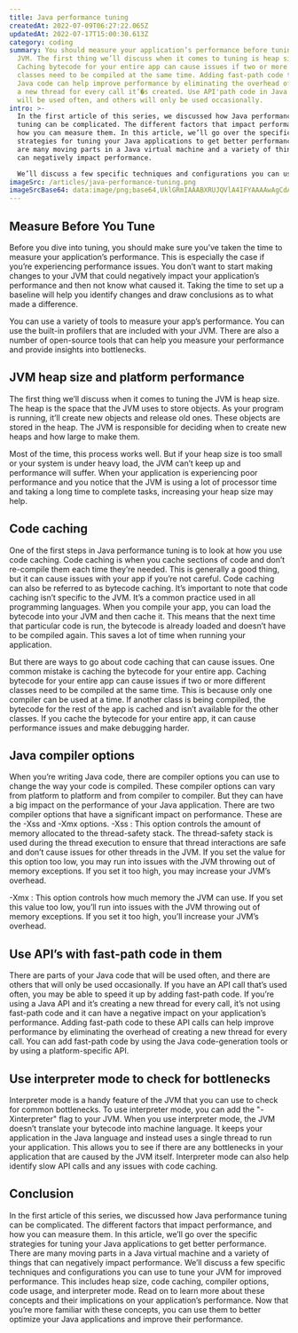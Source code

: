 ```yaml
---
title: Java performance tuning
createdAt: 2022-07-09T06:27:22.065Z
updatedAt: 2022-07-17T15:00:30.613Z
category: coding
summary: You should measure your application’s performance before tuning the
  JVM. The first thing we’ll discuss when it comes to tuning is heap size.
  Caching bytecode for your entire app can cause issues if two or more different
  classes need to be compiled at the same time. Adding fast-path code to your
  Java code can help improve performance by eliminating the overhead of creating
  a new thread for every call it’�s created. Use API'path code in Java code that
  will be used often, and others will only be used occasionally.
intro: >-
  In the first article of this series, we discussed how Java performance
  tuning can be complicated. The different factors that impact performance, and
  how you can measure them. In this article, we’ll go over the specific
  strategies for tuning your Java applications to get better performance. There
  are many moving parts in a Java virtual machine and a variety of things that
  can negatively impact performance. 

  We’ll discuss a few specific techniques and configurations you can use to tune your JVM for improved performance. This includes heap size, code caching, compiler options, code usage, and interpreter mode. Read on to learn more about these concepts and their implications on your application’s performance.
imageSrc: /articles/java-performance-tuning.png
imageSrcBase64: data:image/png;base64,UklGRmIAAABXRUJQVlA4IFYAAAAwAgCdASoKAAoAAUAmJZwCdH8AGBpvx/dYAAD+4fX/h1fn/9qBSA+0fzJob1F78j+DzKKjQZBZFsfHWIFzkVy4JwRHiH21AsJU6AFZdQ+LpsThRAAAAA==
---
```


## Measure Before You Tune

Before you dive into tuning, you should make sure you’ve taken the time to measure your application’s performance. This is especially the case if you’re experiencing performance issues. You don’t want to start making changes to your JVM that could negatively impact your application’s performance and then not know what caused it. Taking the time to set up a baseline will help you identify changes and draw conclusions as to what made a difference.

You can use a variety of tools to measure your app’s performance. You can use the built-in profilers that are included with your JVM. There are also a number of open-source tools that can help you measure your performance and provide insights into bottlenecks.

## JVM heap size and platform performance

The first thing we’ll discuss when it comes to tuning the JVM is heap size. The heap is the space that the JVM uses to store objects. As your program is running, it’ll create new objects and release old ones. These objects are stored in the heap. The JVM is responsible for deciding when to create new heaps and how large to make them.

Most of the time, this process works well. But if your heap size is too small or your system is under heavy load, the JVM can’t keep up and performance will suffer. When your application is experiencing poor performance and you notice that the JVM is using a lot of processor time and taking a long time to complete tasks, increasing your heap size may help.

## Code caching

One of the first steps in Java performance tuning is to look at how you use code caching. Code caching is when you cache sections of code and don’t re-compile them each time they’re needed. This is generally a good thing, but it can cause issues with your app if you’re not careful. Code caching can also be referred to as bytecode caching. It’s important to note that code caching isn’t specific to the JVM. It’s a common practice used in all programming languages. When you compile your app, you can load the bytecode into your JVM and then cache it. This means that the next time that particular code is run, the bytecode is already loaded and doesn’t have to be compiled again. This saves a lot of time when running your application.

But there are ways to go about code caching that can cause issues. One common mistake is caching the bytecode for your entire app. Caching bytecode for your entire app can cause issues if two or more different classes need to be compiled at the same time. This is because only one compiler can be used at a time. If another class is being compiled, the bytecode for the rest of the app is cached and isn’t available for the other classes. If you cache the bytecode for your entire app, it can cause performance issues and make debugging harder.

## Java compiler options

When you’re writing Java code, there are compiler options you can use to change the way your code is compiled. These compiler options can vary from platform to platform and from compiler to compiler. But they can have a big impact on the performance of your Java application. There are two compiler options that have a significant impact on performance. These are the -Xss and -Xmx options. -Xss : This option controls the amount of memory allocated to the thread-safety stack. The thread-safety stack is used during the thread execution to ensure that thread interactions are safe and don’t cause issues for other threads in the JVM. If you set the value for this option too low, you may run into issues with the JVM throwing out of memory exceptions. If you set it too high, you may increase your JVM’s overhead.

-Xmx : This option controls how much memory the JVM can use. If you set this value too low, you’ll run into issues with the JVM throwing out of memory exceptions. If you set it too high, you’ll increase your JVM’s overhead.

## Use API’s with fast-path code in them

There are parts of your Java code that will be used often, and there are others that will only be used occasionally. If you have an API call that’s used often, you may be able to speed it up by adding fast-path code.
If you’re using a Java API and it’s creating a new thread for every call, it’s not using fast-path code and it can have a negative impact on your application’s performance. Adding fast-path code to these API calls can help improve performance by eliminating the overhead of creating a new thread for every call. You can add fast-path code by using the Java code-generation tools or by using a platform-specific API.

## Use interpreter mode to check for bottlenecks

Interpreter mode is a handy feature of the JVM that you can use to check for common bottlenecks. To use interpreter mode, you can add the "-Xinterpreter" flag to your JVM. When you use interpreter mode, the JVM doesn’t translate your bytecode into machine language. It keeps your application in the Java language and instead uses a single thread to run your application. This allows you to see if there are any bottlenecks in your application that are caused by the JVM itself.
Interpreter mode can also help identify slow API calls and any issues with code caching.

## Conclusion

In the first article of this series, we discussed how Java performance tuning can be complicated. The different factors that impact performance, and how you can measure them. In this article, we’ll go over the specific strategies for tuning your Java applications to get better performance. There are many moving parts in a Java virtual machine and a variety of things that can negatively impact performance. 
We’ll discuss a few specific techniques and configurations you can use to tune your JVM for improved performance. This includes heap size, code caching, compiler options, code usage, and interpreter mode. Read on to learn more about these concepts and their implications on your application’s performance. 
Now that you’re more familiar with these concepts, you can use them to better optimize your Java applications and improve their performance.
